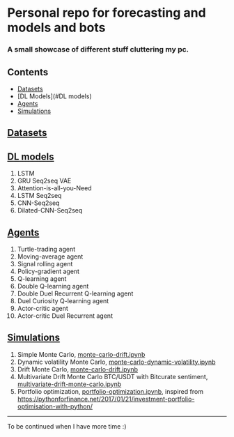 # Personal repo for forecasting and models and bots
### A small showcase of different stuff cluttering my pc.


## Contents
  * [Datasets](#datasets)
  * [DL Models](#DL models)
  * [Agents](#agents)
  * [Simulations](#simulations)

## [Datasets](datasets)

## [DL models](deep-learning)
 1. LSTM
 2. GRU Seq2seq VAE
 3. Attention-is-all-you-Need
 4. LSTM Seq2seq
 5. CNN-Seq2seq
 6. Dilated-CNN-Seq2seq


## [Agents](agent)
 1. Turtle-trading agent
 2. Moving-average agent
 3. Signal rolling agent
 4. Policy-gradient agent
 5. Q-learning agent
 6. Double Q-learning agent
 7. Double Duel Recurrent Q-learning agent
 8. Duel Curiosity Q-learning agent
 9. Actor-critic agent
 10. Actor-critic Duel Recurrent agent


## [Simulations](simulation)

1. Simple Monte Carlo, [monte-carlo-drift.ipynb](simulation/monte-carlo-drift.ipynb)
2. Dynamic volatility Monte Carlo, [monte-carlo-dynamic-volatility.ipynb](simulation/monte-carlo-dynamic-volatility.ipynb)
3. Drift Monte Carlo, [monte-carlo-drift.ipynb](simulation/monte-carlo-drift.ipynb)
4. Multivariate Drift Monte Carlo BTC/USDT with Bitcurate sentiment, [multivariate-drift-monte-carlo.ipynb](simulation/multivariate-drift-monte-carlo.ipynb)
5. Portfolio optimization, [portfolio-optimization.ipynb](simulation/portfolio-optimization.ipynb), inspired from https://pythonforfinance.net/2017/01/21/investment-portfolio-optimisation-with-python/


---

To be continued when I have more time :)
